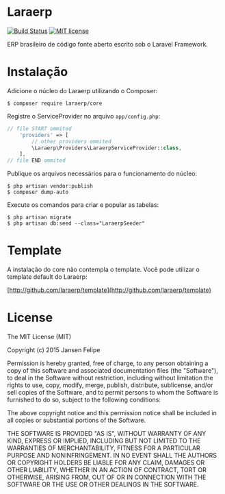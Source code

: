 # Laraerp

[![Build Status](https://travis-ci.org/laraerp/core.svg?branch=develop)](https://travis-ci.org/laraerp/core)
[![MIT license](https://poser.pugx.org/jansenfelipe/nfephp-serialize/license.svg)](http://opensource.org/licenses/MIT)

ERP brasileiro de código fonte aberto escrito sob o Laravel Framework.

# Instalação

Adicione o núcleo do Laraerp utilizando o Composer:

```shell
$ composer require laraerp/core
```

Registre o ServiceProvider no arquivo `app/config.php`:

```php
// file START ommited
    'providers' => [
        // other providers ommited
        \Laraerp\Providers\LaraerpServiceProvider::class,
    ],
// file END ommited
```

Publique os arquivos necessários para o funcionamento do núcleo:

```shell
$ php artisan vendor:publish
$ composer dump-auto
```

Execute os comandos para criar e popular as tabelas:

```shell
$ php artisan migrate
$ php artisan db:seed --class="LaraerpSeeder"
```

# Template

A instalação do core não contempla o template. Você pode utilizar o template default do Laraerp:

[http://github.com/laraerp/template](http://github.com/laraerp/template)

# License

The MIT License (MIT)

Copyright (c) 2015 Jansen Felipe

Permission is hereby granted, free of charge, to any person obtaining a copy
of this software and associated documentation files (the "Software"), to deal
in the Software without restriction, including without limitation the rights
to use, copy, modify, merge, publish, distribute, sublicense, and/or sell
copies of the Software, and to permit persons to whom the Software is
furnished to do so, subject to the following conditions:

The above copyright notice and this permission notice shall be included in
all copies or substantial portions of the Software.

THE SOFTWARE IS PROVIDED "AS IS", WITHOUT WARRANTY OF ANY KIND, EXPRESS OR
IMPLIED, INCLUDING BUT NOT LIMITED TO THE WARRANTIES OF MERCHANTABILITY,
FITNESS FOR A PARTICULAR PURPOSE AND NONINFRINGEMENT. IN NO EVENT SHALL THE
AUTHORS OR COPYRIGHT HOLDERS BE LIABLE FOR ANY CLAIM, DAMAGES OR OTHER
LIABILITY, WHETHER IN AN ACTION OF CONTRACT, TORT OR OTHERWISE, ARISING FROM,
OUT OF OR IN CONNECTION WITH THE SOFTWARE OR THE USE OR OTHER DEALINGS IN
THE SOFTWARE.
